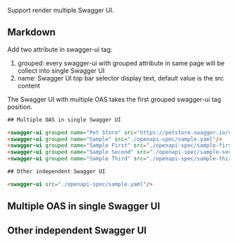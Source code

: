 Support render multiple Swagger UI.

## Markdown

Add two attribute in swagger-ui tag:

1. grouped: every swagger-ui with grouped attribute in same page will be collect into single Swagger UI
2. name: Swagger UI top bar selector display text, default value is the src content

The Swagger UI with multiple OAS takes the first grouped swagger-ui tag position.

```html
## Multiple OAS in single Swagger UI

<swagger-ui grouped name="Pet Store" src="https://petstore.swagger.io/v2/swagger.json"/>
<swagger-ui grouped name="Sample" src="./openapi-spec/sample.yaml"/>
<swagger-ui grouped name="Sample First" src="./openapi-spec/sample-first.yaml"/>
<swagger-ui grouped name="Sample Second" src="./openapi-spec/sample-second.yaml"/>
<swagger-ui grouped name="Sample Third" src="./openapi-spec/sample-third.yaml"/>

## Other independent Swagger UI

<swagger-ui src="./openapi-spec/sample.yaml"/>
```

## Multiple OAS in single Swagger UI

<swagger-ui grouped name="Pet Store" src="https://petstore.swagger.io/v2/swagger.json"/>
<swagger-ui grouped name="Sample" src="./openapi-spec/sample.yaml"/>
<swagger-ui grouped name="Sample First" src="./openapi-spec/sample-first.yaml"/>
<swagger-ui grouped name="Sample Second" src="./openapi-spec/sample-second.yaml"/>
<swagger-ui grouped name="Sample Third" src="./openapi-spec/sample-third.yaml"/>

## Other independent Swagger UI

<swagger-ui src="./openapi-spec/sample.yaml"/>
